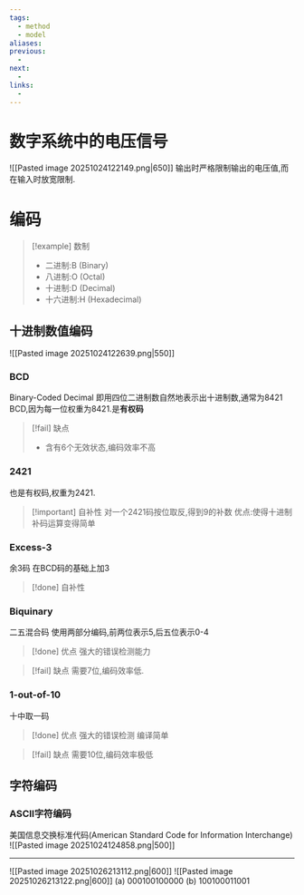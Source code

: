```yaml
---
tags:
  - method
  - model
aliases:
previous:
  - 
next:
  - 
links:
  -
---
```


# 数字系统中的电压信号
![[Pasted image 20251024122149.png|650]]
输出时严格限制输出的电压值,而在输入时放宽限制.


# 编码
>[!example] 数制
>- 二进制:B (Binary)
>- 八进制:O (Octal)
>- 十进制:D (Decimal)
>- 十六进制:H (Hexadecimal)

## 十进制数值编码
![[Pasted image 20251024122639.png|550]]
### BCD
Binary-Coded Decimal
即用四位二进制数自然地表示出十进制数,通常为8421 BCD,因为每一位权重为8421.是**有权码**
>[!fail] 缺点
>- 含有6个无效状态,编码效率不高

### 2421
也是有权码,权重为2421.
>[!important] 自补性
>对一个2421码按位取反,得到9的补数
>优点:使得十进制补码运算变得简单

### Excess-3
余3码
在BCD码的基础上加3

>[!done] 自补性

### Biquinary
二五混合码
使用两部分编码,前两位表示5,后五位表示0-4
>[!done] 优点
>强大的错误检测能力

>[!fail] 缺点
>需要7位,编码效率低.

### 1-out-of-10
十中取一码
>[!done] 优点
>强大的错误检测
>编译简单

>[!fail] 缺点
>需要10位,编码效率极低







## 字符编码
### ASCII字符编码
美国信息交换标准代码(American Standard Code for Information Interchange)
![[Pasted image 20251024124858.png|500]]



---

![[Pasted image 20251026213112.png|600]]
![[Pasted image 20251026213122.png|600]]
(a)
000100100000​
(b)
100100011001
